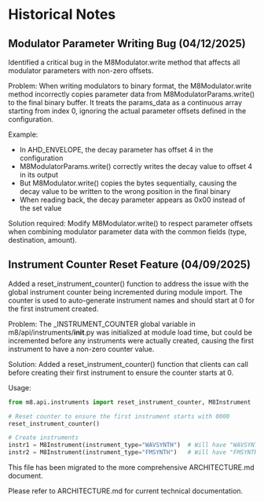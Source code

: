 # Historical Notes

## Modulator Parameter Writing Bug (04/12/2025)

Identified a critical bug in the M8Modulator.write method that affects all modulator parameters with non-zero offsets.

Problem: When writing modulators to binary format, the M8Modulator.write method incorrectly copies parameter data from M8ModulatorParams.write() to the final binary buffer. It treats the params_data as a continuous array starting from index 0, ignoring the actual parameter offsets defined in the configuration.

Example:
- In AHD_ENVELOPE, the decay parameter has offset 4 in the configuration
- M8ModulatorParams.write() correctly writes the decay value to offset 4 in its output
- But M8Modulator.write() copies the bytes sequentially, causing the decay value to be written to the wrong position in the final binary
- When reading back, the decay parameter appears as 0x00 instead of the set value

Solution required: Modify M8Modulator.write() to respect parameter offsets when combining modulator parameter data with the common fields (type, destination, amount).

## Instrument Counter Reset Feature (04/09/2025)

Added a reset_instrument_counter() function to address the issue with the global instrument counter being incremented during module import. The counter is used to auto-generate instrument names and should start at 0 for the first instrument created.

Problem: The _INSTRUMENT_COUNTER global variable in m8/api/instruments/__init__.py was initialized at module load time, but could be incremented before any instruments were actually created, causing the first instrument to have a non-zero counter value.

Solution: Added a reset_instrument_counter() function that clients can call before creating their first instrument to ensure the counter starts at 0.

Usage:
```python
from m8.api.instruments import reset_instrument_counter, M8Instrument

# Reset counter to ensure the first instrument starts with 0000
reset_instrument_counter()

# Create instruments
instr1 = M8Instrument(instrument_type="WAVSYNTH")  # Will have "WAVSYNTH0000" name
instr2 = M8Instrument(instrument_type="FMSYNTH")   # Will have "FMSYNTH0001" name
```

This file has been migrated to the more comprehensive ARCHITECTURE.md document.

Please refer to ARCHITECTURE.md for current technical documentation.